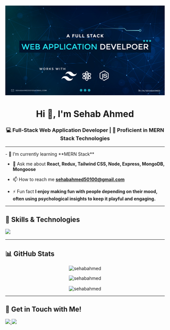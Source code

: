![logo](https://github.com/sehabahmed/sehabahmed/blob/main/github%20cover.jpg)
<h1 align="center">Hi 👋, I'm Sehab Ahmed</h1>
<h3 align="center">💻 Full-Stack Web Application Developer | 🍃 Proficient in MERN Stack Technologies</h3>
<hr/>
- 🌱 I’m currently learning **MERN Stack**

- 💬 Ask me about **React, Redux, Tailwind CSS, Node, Express, MongoDB, Mongoose**

- 📫 How to reach me **sehabahmed50100@gmail.com**

- ⚡ Fun fact **I enjoy making fun with people depending on their mood, often using psychological insights to keep it playful and engaging.**
<hr/>
<h2 align="left">🚀 Skills & Technologies</h2>

<p align="left">
  <a href="https://skillicons.dev">
    <img src="https://skillicons.dev/icons?i=html,css,tailwind,bootstrap,js,ts,git,github,vite,react,redux,nodejs,express,mongodb,firebase,figma,vscode,netlify,vercel,npm,postman" />
  </a>
</p>
<hr/>
<h2 align="left">📊 GitHub Stats</h2>

<div align="center">

  <p>
    <img src="https://github-readme-stats.vercel.app/api/top-langs?username=sehabahmed&show_icons=true&locale=en&layout=compact" alt="sehabahmed" />
  </p>

  <p>
    <img src="https://github-readme-stats.vercel.app/api?username=sehabahmed&show_icons=true&locale=en" alt="sehabahmed" />
  </p>

  <p><img align="center" src="https://github-readme-streak-stats.herokuapp.com/?user=sehabahmed&" alt="sehabahmed" /></p>

</div>
<hr/>

<h2>🔗 Get in Touch with Me!</h2>

<p align="">
  <a href="https://www.linkedin.com/in/sehabahmed" target="_blank">
    <img src="https://img.shields.io/badge/LinkedIn-%230077B5.svg?&style=for-the-badge&logo=linkedin&logoColor=white" height="25" />
  </a>
  <a href="https://www.facebook.com/sehabahmedd" target="_blank">
    <img src="https://img.shields.io/badge/Facebook-%231877F2.svg?&style=for-the-badge&logo=facebook&logoColor=white" height="25" />
  </a>  
</p>
